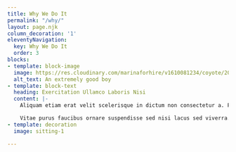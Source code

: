 ```yaml
---
title: Why We Do It
permalink: "/why/"
layout: page.njk
column_decoration: '1'
eleventyNavigation:
  key: Why We Do It
  order: 3
blocks:
- template: block-image
  image: https://res.cloudinary.com/marinaforhire/v1610081234/coyote/2021/01/spencer-tired_lzmfs6.jpg
  alt_text: An extremely good boy
- template: block-text
  heading: Exercitation Ullamco Laboris Nisi
  content: |-
    Aliquam etiam erat velit scelerisque in dictum non consectetur a. Fames ac turpis egestas integer eget aliquet nibh praesent. Lectus nulla at volutpat diam ut venenatis tellus in metus. Tellus pellentesque eu tincidunt tortor aliquam nulla facilisi cras. Mattis aliquam faucibus purus in massa tempor. Diam ut venenatis tellus in metus. Enim sed faucibus turpis in eu mi bibendum. Nullam vehicula ipsum a arcu. At tempor commodo ullamcorper a. Adipiscing tristique risus nec feugiat in. Netus et malesuada fames ac. Augue mauris augue neque gravida in fermentum et sollicitudin. Morbi tristique senectus et netus et malesuada fames ac. Faucibus interdum posuere lorem ipsum. Amet venenatis urna cursus eget nunc scelerisque viverra mauris in. Sem et tortor consequat id porta nibh venenatis cras. Quis lectus nulla at volutpat.

    Vitae purus faucibus ornare suspendisse sed nisi lacus sed viverra. Est ante in nibh mauris cursus mattis molestie. Mattis enim ut tellus elementum. Justo donec enim diam vulputate ut pharetra sit amet aliquam.
- template: decoration
  image: sitting-1

---
```

